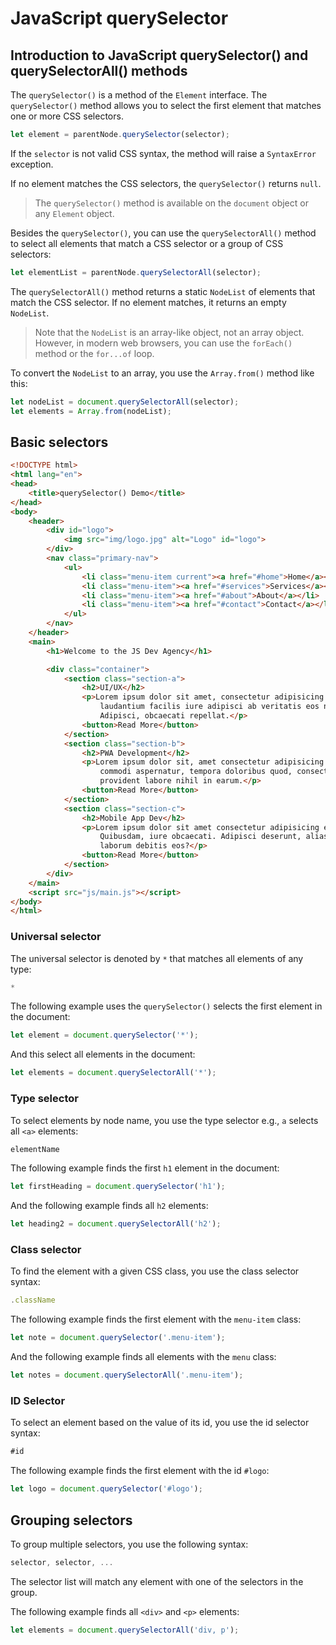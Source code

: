 # JavaScript querySelector

## Introduction to JavaScript querySelector() and querySelectorAll() methods

The `querySelector()` is a method of the `Element` interface. The `querySelector()` method allows you to select the first element that matches one or more CSS selectors.

```js
let element = parentNode.querySelector(selector);
```

If the `selector` is not valid CSS syntax, the method will raise a `SyntaxError` exception.

If no element matches the CSS selectors, the `querySelector()` returns `null`.

> The `querySelector()` method is available on the `document` object or any `Element` object.

Besides the `querySelector()`, you can use the `querySelectorAll()` method to select all elements that match a CSS selector or a group of CSS selectors:

```js
let elementList = parentNode.querySelectorAll(selector);
```

The `querySelectorAll()` method returns a static `NodeList` of elements that match the CSS selector. If no element matches, it returns an empty `NodeList`.

> Note that the `NodeList` is an array-like object, not an array object. However, in modern web browsers, you can use the `forEach()` method or the `for...of` loop.

To convert the `NodeList` to an array, you use the `Array.from()` method like this:

```js
let nodeList = document.querySelectorAll(selector);
let elements = Array.from(nodeList);
```

## Basic selectors

```html
<!DOCTYPE html>
<html lang="en">
<head>
    <title>querySelector() Demo</title>
</head>
<body>
    <header>
        <div id="logo">
            <img src="img/logo.jpg" alt="Logo" id="logo">
        </div>
        <nav class="primary-nav">
            <ul>
                <li class="menu-item current"><a href="#home">Home</a></li>
                <li class="menu-item"><a href="#services">Services</a></li>
                <li class="menu-item"><a href="#about">About</a></li>
                <li class="menu-item"><a href="#contact">Contact</a></li>
            </ul>
        </nav>
    </header>
    <main>
        <h1>Welcome to the JS Dev Agency</h1>

        <div class="container">
            <section class="section-a">
                <h2>UI/UX</h2>
                <p>Lorem ipsum dolor sit amet, consectetur adipisicing elit. Autem placeat, atque accusamus voluptas
                    laudantium facilis iure adipisci ab veritatis eos neque culpa id nostrum tempora tempore minima.
                    Adipisci, obcaecati repellat.</p>
                <button>Read More</button>
            </section>
            <section class="section-b">
                <h2>PWA Development</h2>
                <p>Lorem ipsum dolor sit, amet consectetur adipisicing elit. Magni fugiat similique illo nobis quibusdam
                    commodi aspernatur, tempora doloribus quod, consectetur deserunt, facilis natus optio. Iure
                    provident labore nihil in earum.</p>
                <button>Read More</button>
            </section>
            <section class="section-c">
                <h2>Mobile App Dev</h2>
                <p>Lorem ipsum dolor sit amet consectetur adipisicing elit. Animi eos culpa laudantium consequatur ea!
                    Quibusdam, iure obcaecati. Adipisci deserunt, alias repellat eligendi odit labore! Fugit iste sit
                    laborum debitis eos?</p>
                <button>Read More</button>
            </section>
        </div>
    </main>
    <script src="js/main.js"></script>
</body>
</html>
```

### Universal selector

The universal selector is denoted by `*` that matches all elements of any type:

```js
*
```

The following example uses the `querySelector()` selects the first element in the document:

```js
let element = document.querySelector('*');
```

And this select all elements in the document:

```js
let elements = document.querySelectorAll('*');
```

### Type selector

To select elements by node name, you use the type selector e.g., `a` selects all `<a>` elements:

```js
elementName
```

The following example finds the first `h1` element in the document:

```js
let firstHeading = document.querySelector('h1');
```

And the following example finds all `h2` elements:

```js
let heading2 = document.querySelectorAll('h2');
```

### Class selector

To find the element with a given CSS class, you use the class selector syntax:

```js
.className
```

The following example finds the first element with the `menu-item` class:

```js
let note = document.querySelector('.menu-item');
```

And the following example finds all elements with the `menu` class:

```js
let notes = document.querySelectorAll('.menu-item');
```

### ID Selector

To select an element based on the value of its id, you use the id selector syntax:

```js
#id
```

The following example finds the first element with the id `#logo`:

```js
let logo = document.querySelector('#logo');
```

## Grouping selectors

To group multiple selectors, you use the following syntax:

```js
selector, selector, ...
```

The selector list will match any element with one of the selectors in the group.

The following example finds all `<div>` and `<p>` elements:

```js
let elements = document.querySelectorAll('div, p');
```
